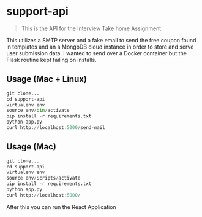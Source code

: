 # support-api
> This is the API for the Interview Take home Assignment. 

This utilizes a SMTP server and a fake email to send the free coupon found in templates and an a MongoDB cloud instance in order to store 
and serve user submission data. I wanted to send over a Docker container but the Flask routine kept failing on installs. 


## Usage (Mac + Linux)
```python
git clone...
cd support-api
virtualenv env
source env/bin/activate
pip install -r requirements.txt
python app.py
curl http://localhost:5000/send-mail
```

## Usage (Mac)
```python
git clone...
cd support-api
virtualenv env
source env/Scripts/activate
pip install -r requirements.txt
python app.py
curl http://localhost:5000/
```
After this you can run the React Application